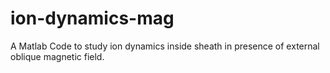 # ion-dynamics-mag
A Matlab Code to study ion dynamics inside sheath in presence of external oblique  magnetic field.
